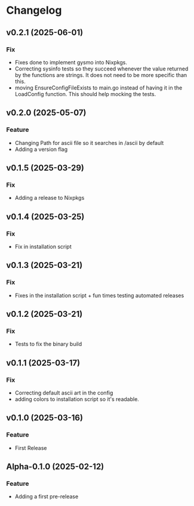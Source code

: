 # Changelog

## v0.2.1 (2025-06-01)

### Fix
- Fixes done to implement gysmo into Nixpkgs.
- Correcting sysinfo tests so they succeed whenever the value returned by the functions are strings. It does not need to be more specific than this.
- moving EnsureConfigFileExists to main.go instead of having it in the LoadConfig function. This should help mocking the tests.

## v0.2.0 (2025-05-07)

### Feature
- Changing Path for ascii file so it searches in /ascii by default
- Adding a version flag

## v0.1.5 (2025-03-29)

### Fix
- Adding a release to Nixpkgs

## v0.1.4 (2025-03-25)

### Fix
- Fix in installation script

## v0.1.3 (2025-03-21)

### Fix
- Fixes in the installation script + fun times testing automated releases

## v0.1.2 (2025-03-21)

### Fix
- Tests to fix the binary build

## v0.1.1 (2025-03-17)

### Fix
- Correcting default ascii art in the config
- adding colors to installation script so it's readable.

## v0.1.0 (2025-03-16)

### Feature
- First Release

## Alpha-0.1.0 (2025-02-12)

### Feature
- Adding a first pre-release
